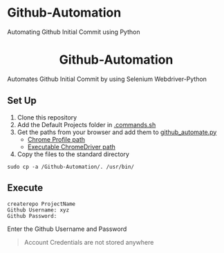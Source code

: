 # Github-Automation
Automating Github Initial Commit using Python
<h1 align=center>Github-Automation</h1>

Automates Github Initial Commit by using Selenium Webdriver-Python

## Set Up

1. Clone this repository <br />
2. Add the Default Projects folder in [.commands.sh](https://github.com/sooryaprakash31/Github-Automation/blob/master/.commands.sh#L9) 
3. Get the paths from your browser and add them to [github_automate.py](github_automate.py)
    - [Chrome Profile path](https://github.com/sooryaprakash31/Github-Automation/blob/master/github_automate.py#L16)
    - [Executable ChromeDriver path](https://github.com/sooryaprakash31/Github-Automation/blob/master/github_automate.py#L17)
3. Copy the files to the standard directory <br />
  ```
  sudo cp -a /Github-Automation/. /usr/bin/
  ```
## Execute <br />

```
createrepo ProjectName
Github Username: xyz
Github Password:
```
Enter the Github Username and Password <br />

>Account Credentials are not stored anywhere
